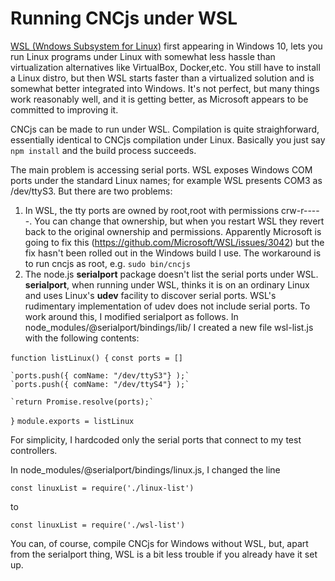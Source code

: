 # Running CNCjs under WSL

[WSL (Wndows Subsystem for Linux)](https://en.wikipedia.org/wiki/Windows_Subsystem_for_Linux) first appearing in Windows 10, lets you run Linux programs under Linux with somewhat less hassle than virtualization alternatives like VirtualBox, Docker,etc.  You still have to install a Linux distro, but then WSL starts faster than a virtualized solution and is somewhat better integrated into Windows.  It's not perfect, but many things work reasonably well, and it is getting better, as Microsoft appears to be committed to improving it.

CNCjs can be made to run under WSL.  Compilation is quite straighforward, essentially identical to CNCjs compilation under Linux.  Basically you just say `npm install` and the build process succeeds.

The main problem is accessing serial ports.  WSL exposes Windows COM ports under the standard Linux names; for example WSL presents COM3 as /dev/ttyS3.  But there are two problems:
1. In WSL, the tty ports are owned by root,root with permissions crw-r-----.  You can change that ownership, but when you restart WSL they revert back to the original ownership and permissions.  Apparently Microsoft is going to fix this (https://github.com/Microsoft/WSL/issues/3042) but the fix hasn't been rolled out in the Windows build I use.  The workaround is to run cncjs as root, e.g.  `sudo bin/cncjs`
2. The node.js **serialport** package doesn't list the serial ports under WSL.  **serialport**, when running under WSL, thinks it is on an ordinary Linux and uses Linux's **udev** facility to discover serial ports.  WSL's rudimentary implementation of udev does not include serial ports.  To work around this, I modified serialport as follows.
In node_modules/@serialport/bindings/lib/ I created a new file wsl-list.js with the following contents:

`function listLinux() {`
    `const ports = []`

    `ports.push({ comName: "/dev/ttyS3"} );`
    `ports.push({ comName: "/dev/ttyS4"} );`

    `return Promise.resolve(ports);`
`}`
`module.exports = listLinux`

For simplicity, I hardcoded only the serial ports that connect to my test controllers.

In node_modules/@serialport/bindings/linux.js, I changed the line
```
const linuxList = require('./linux-list')
```
to
```
const linuxList = require('./wsl-list')
```
You can, of course, compile CNCjs for Windows without WSL, but, apart from the serialport thing, WSL is a bit less trouble if you already have it set up.